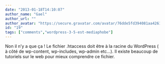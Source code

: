 ```yaml
---
date: "2013-01-18T14:10:07"
author_name: "Gael"
author_url: ""
author_avatar: "https://secure.gravatar.com/avatar/76dde5fd394081aa4261802372fe2e33"
id: "19"
tags: ["comments","wordpress-3-5-est-mediaphobe"]
---
```

Non il n’y a que ça ! Le fichier .htaccess doit être à la racine du WordPress ( à côté de wp-content, wp-includes, wp-admin etc…). Il existe beaucoup de tutoriels sur le web pour mieux comprendre ce fichier.